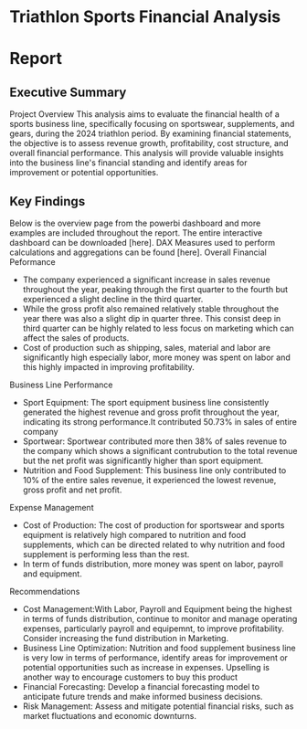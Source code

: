 # Triathlon Sports Financial Analysis
# Report 
## Executive Summary 
Project Overview 
This analysis aims to evaluate the financial health of a sports business line, specifically focusing on sportswear, supplements, and gears, during the 2024 triathlon period. By examining financial statements, the objective is to assess revenue growth, profitability, cost structure, and overall financial performance. This analysis will provide valuable insights into the business line's financial standing and identify areas for improvement or potential opportunities.

## Key Findings 
Below is the overview page from the powerbi dashboard and more examples are included throughout the report. The entire interactive dashboard can be downloaded [here].
DAX Measures used to perform calculations and aggregations can be found [here].
Overall Financial Peformance 
* The company experienced a significant increase in sales revenue  throughout the year, peaking through the first quarter to the fourth but experienced a slight decline in the third quarter. 
* While the gross profit also remained relatively stable throughout the year there was also a slight dip in quarter three. This consist deep in third quarter can be highly related to less focus on marketing which can affect the sales of products. 
* Cost of production such as shipping, sales, material and labor are significantly high especially labor, more money was spent on labor and this highly impacted in improving profitability.

Business Line Performance 
* Sport Equipment: The sport equipment business line consistently generated the highest revenue and gross profit throughout the year, indicating its strong performance.It contributed 50.73% in sales of entire company
* Sportwear: Sportwear contributed more then 38% of sales revenue to the company which shows a significant contrubution to the total revenue but the net profit was significantly higher than sport equipment.
* Nutrition and Food Supplement: This business line only contributed to 10% of the entire sales revenue, it experienced the lowest revenue, gross profit and net profit.

Expense Management 
* Cost of Production: The cost of production for sportswear and sports equipment is relatively high compared to nutrition and food supplements, which can be directed related to why nutrition and food supplement is performing less than the rest.
* In term of funds distribution, more money was spent on labor, payroll and equipment.

Recommendations 
* Cost Management:With Labor, Payroll and Equipment being the highest in terms of funds distribution, continue to monitor and manage operating expenses, particularly payroll and equipemnt, to improve profitability. Consider increasing the fund distribution in Marketing.
* Business Line Optimization: Nutrition and food supplement business line is very low in terms of performance, identify areas for improvement or potential opportunities such as increase in expenses. Upselling is another way to encourage customers to buy this product
* Financial Forecasting: Develop a financial forecasting model to anticipate future trends and make informed business decisions.
* Risk Management: Assess and mitigate potential financial risks, such as market fluctuations and economic downturns.
